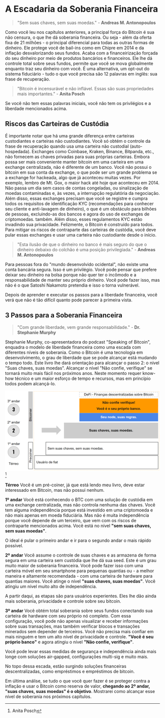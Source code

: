 # A Escadaria da Soberania Financeira

> "Sem suas chaves, sem suas moedas." - **Andreas M. Antonopoulos**

Como você leu nos capítulos anteriores, a principal força do Bitcoin é sua não censura, o que lhe dá soberania financeira. Ou seja - além da oferta fixa de 21 milhões - o principal diferencial para todas as outras formas de dinheiro. Ele protege você de bail-ins como em Chipre em 2014 e da inflação desvalorizando seus fundos. Acaba com a financeirização forçada do seu dinheiro por meio de produtos bancários e financeiros. Ele lhe dá controle total sobre seus fundos, permite que você se mova globalmente enquanto traz seu dinheiro com você. É uma alternativa, um opt-out do sistema fiduciário - tudo o que você precisa são 12 palavras em inglês: sua frase de recuperação.

> "Bitcoin é incensurável e não inflável. Essas são suas propriedades mais importantes." - **Anita Posch**

Se você não tem essas palavras iniciais, você não tem os privilégios e a liberdade mencionados acima.

## Riscos das Carteiras de Custódia
É importante notar que há uma grande diferença entre carteiras custodiantes e carteiras não custodiantes. Você só obtém o controle da frase de recuperação quando usa uma carteira não custodial (auto-hospedada). Exchanges como Coinbase, Kraken, Binance, Bitpanda, etc., não fornecem as chaves privadas para suas próprias carteiras. Embora possa ser mais conveniente manter bitcoin em uma carteira em uma exchange centralizada, não é diferente de um banco. Você não possui o bitcoin em sua conta da exchange, o que pode ser um grande problema se a exchange for hackeada, algo que já aconteceu muitas vezes. Por exemplo, lembro de Mt. Gox, o maior hack até hoje que aconteceu em 2014. Não passa um dia sem casos de contas congeladas, ou sinalização de moedas contaminadas e, às vezes, a interrupção regulatória da negociação. Além disso, essas exchanges precisam que você se registre e cumpra todos os requisitos de identificação KYC (recomendações para conhecer seu cliente e anti-lavagem de dinheiro), o que é um obstáculo para bilhões de pessoas, excluindo-as dos bancos e agora do uso de exchanges de criptomoedas. também. Além disso, esses regulamentos KYC estão invadindo sua privacidade. Felizmente, o Bitcoin é construído para todos. Para mitigar os riscos de contraparte das carteiras de custódia, você deve pular essas exchanges e usar uma carteira não custodiante desde o início.

> "Esta ilusão de que o dinheiro no banco é mais seguro do que o dinheiro debaixo do colchão é uma posição privilegiada." - **Andreas M. Antonopoulos**

Para pessoas fora do "mundo desenvolvido ocidental", não existe uma conta bancária segura. Isso é um privilégio. Você pode pensar que prefere deixar seu dinheiro na bolsa porque não quer ter o incômodo e a responsabilidade de manter seu próprio dinheiro. Você pode fazer isso, mas não é o que Satoshi Nakamoto pretendia e isso o torna vulnerável.

Depois de aprender e executar os passos para a liberdade financeira, você verá que não é tão difícil quanto pode parecer à primeira vista.

## 3 Passos para a Soberania Financeira

>"Com grande liberdade, vem grande responsabilidade." - **Dr. Stephanie Murphy**

Stephanie Murphy, co-apresentadora do podcast "Speaking of Bitcoin", enquadra o modelo de liberdade financeira como uma escada com diferentes níveis de soberania. Como o Bitcoin é uma tecnologia em desenvolvimento, o grau de liberdade que se pode alcançar está mudando o tempo todo. Este livro lhe dará orientação para alcançar o passo 2: o nível "Suas chaves, suas moedas". Alcançar o nível "Não confie, verifique" se tornará muito mais fácil nos próximos anos. Neste momento requer know-how técnico e um maior esforço de tempo e recursos, mas em princípio todos podem alcançá-lo.

![3 passos para a soberania financeira](resources/_staircase-sovereignty-3-steps.png) [^68]

**Térreo** Você é um pré-coiner, já que está lendo meu livro, deve estar interessado em Bitcoin, mas não possui nenhum.

**1º andar** Você está conhecendo o BTC com uma solução de custódia em uma exchange centralizada, mas não controla nenhuma das chaves. Você tem alguma independência porque está investido em uma criptomoeda e não mais apenas em moeda fiduciária. Mas não é muita independência porque você depende de um terceiro, que vem com os riscos de contraparte mencionados acima. Você está no nível **"sem suas chaves, sem suas moedas"**.

O ideal é pular o primeiro andar e ir para o segundo andar o mais rápido possível.

**2º andar** Você assume o controle de suas chaves e as armazena de forma segura em uma carteira sem custódia que lhe dá sua seed. Este é um grau muito maior de soberania financeira. Você pode fazer isso com uma carteira móvel em seu smartphone para pequenas quantias ou - a melhor maneira e altamente recomendada - com uma carteira de hardware para quantias maiores. Você atinge o nível **"suas chaves, suas moedas"**. Você atingiu um nível muito alto de independência.

A partir daqui, as etapas são para usuários experientes. Eles lhe dão ainda mais soberania, privacidade e controle sobre seu bitcoin.

**3º andar** Você obtém total soberania sobre seus fundos conectando sua carteira de hardware com seu próprio nó completo. Com essa configuração, você pode não apenas visualizar e receber informações sobre suas transações, mas também verificar blocos e transações minerados sem depender de terceiros. Você não precisa mais confiar em mais ninguém e tem um alto nível de privacidade e controle. **"Você é seu próprio banco"** e agora atingiu o nível **"Não confie, verifique"**.

Você pode levar essas medidas de segurança e independência ainda mais longe com soluções air-gapped, configurações multi-sig e muito mais.

No topo dessa escada, estão surgindo soluções financeiras descentralizadas, como empréstimos e empréstimos de bitcoin.

Em última análise, se tudo o que você quer fazer é se proteger contra a inflação e usar o Bitcoin como reserva de valor, **chegando ao 2º andar, "suas chaves, suas moedas" é o objetivo**. Mostrarei como alcançar esse nível de soberania nos próximos capítulos.

[^68]: Anita Posch
